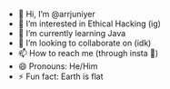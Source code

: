 - 👋 Hi, I’m @arrjuniyer
- 👀 I’m interested in Ethical Hacking (ig)
- 🌱 I’m currently learning Java
- 💞️ I’m looking to collaborate on (idk)
- 📫 How to reach me (through insta 🤡)
- 😄 Pronouns: He/Him
- ⚡ Fun fact: Earth is flat

<!---
arrjuniyer/arrjuniyer is a ✨ special ✨ repository because its `README.md` (this file) appears on your GitHub profile.
You can click the Preview link to take a look at your changes.
--->
